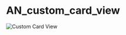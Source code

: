 # AN_custom_card_view

![Custom Card View](https://kendis1002.github.io/android_blog/assets/images/card-view-2.png)
